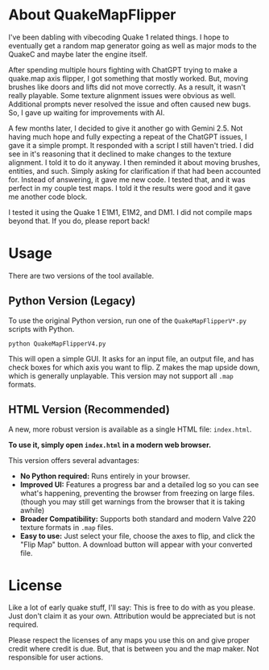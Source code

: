 # About QuakeMapFlipper 

I've been dabling with vibecoding Quake 1 related things. I hope to eventually get a random map generator going as well as major mods to the QuakeC and maybe later the engine itself.

After spending multiple hours fighting with ChatGPT trying to make a quake.map axis flipper, I got something that mostly worked. But, moving brushes like doors and lifts did not move correctly. As a result, it wasn't really playable. Some texture alignment issues were obvious as well. Additional prompts never resolved the issue and often caused new bugs. So, I gave up waiting for improvements with AI.

A few months later, I decided to give it another go with Gemini 2.5. 
Not having much hope and fully expecting a repeat of the ChatGPT issues, I gave it a simple prompt. It responded with a script I still haven't tried. 
I did see in it's reasoning that it declined to make changes to the texture alignment. I told it to do it anyway. 
I then reminded it about moving brushes, entities, and such. Simply asking for clarification if that had been accounted for. Instead of answering, it gave me new code.
I tested that, and it was perfect in my couple test maps.
I told it the results were good and it gave me another code block.

I tested it using the Quake 1 E1M1, E1M2, and DM1. I did not compile maps beyond that. If you do, please report back!

# Usage

There are two versions of the tool available.

## Python Version (Legacy)

To use the original Python version, run one of the `QuakeMapFlipperV*.py` scripts with Python.
```
python QuakeMapFlipperV4.py
```
This will open a simple GUI. It asks for an input file, an output file, and has check boxes for which axis you want to flip. Z makes the map upside down, which is generally unplayable. This version may not support all `.map` formats.

## HTML Version (Recommended)

A new, more robust version is available as a single HTML file: `index.html`.

**To use it, simply open `index.html` in a modern web browser.**

This version offers several advantages:
- **No Python required:** Runs entirely in your browser.
- **Improved UI:** Features a progress bar and a detailed log so you can see what's happening, preventing the browser from freezing on large files. (though you may still get warnings from the browser that it is taking awhile)
- **Broader Compatibility:** Supports both standard and modern Valve 220 texture formats in `.map` files.
- **Easy to use:** Just select your file, choose the axes to flip, and click the "Flip Map" button. A download button will appear with your converted file.

# License

Like a lot of early quake stuff, I'll say:
This is free to do with as you please. Just don't claim it as your own. Attribution would be appreciated but is not required.

Please respect the licenses of any maps you use this on and give proper credit where credit is due. But, that is between you and the map maker. Not responsible for user actions.
